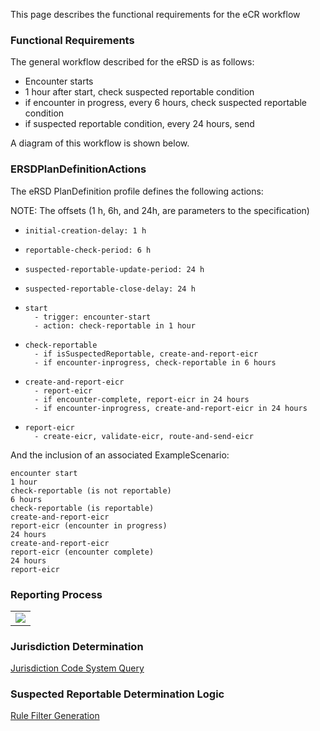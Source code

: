 This page describes the functional requirements for the eCR workflow

### Functional Requirements

The general workflow described for the eRSD is as follows:

*  Encounter starts
*  1 hour after start, check suspected reportable condition
*  if encounter in progress, every 6 hours, check suspected reportable condition
*  if suspected reportable condition, every 24 hours, send

A diagram of this workflow is shown below.

### ERSDPlanDefinitionActions

The eRSD PlanDefinition profile defines the following actions:

NOTE: The offsets (1 h, 6h, and 24h, are parameters to the specification)
  *     initial-creation-delay: 1 h
  *     reportable-check-period: 6 h
  *     suspected-reportable-update-period: 24 h
  *     suspected-reportable-close-delay: 24 h

*     start
        - trigger: encounter-start
        - action: check-reportable in 1 hour


*     check-reportable
        - if isSuspectedReportable, create-and-report-eicr
        - if encounter-inprogress, check-reportable in 6 hours


*     create-and-report-eicr
        - report-eicr
        - if encounter-complete, report-eicr in 24 hours
        - if encounter-inprogress, create-and-report-eicr in 24 hours


*     report-eicr
        - create-eicr, validate-eicr, route-and-send-eicr

And the inclusion of an associated ExampleScenario:

    encounter start
    1 hour
    check-reportable (is not reportable)
    6 hours
    check-reportable (is reportable)
    create-and-report-eicr
    report-eicr (encounter in progress)
    24 hours
    create-and-report-eicr
    report-eicr (encounter complete)
    24 hours
    report-eicr


### Reporting Process

<table><tr><td><img src="ersd-processing.drawio.svg" /></td></tr></table>

### Jurisdiction Determination

<a href="ersd_jurisdictions_codesystem_query.html">Jurisdiction Code System Query</a>

### Suspected Reportable Determination Logic

<a href="rule_filter_generation.html">Rule Filter Generation</a>
